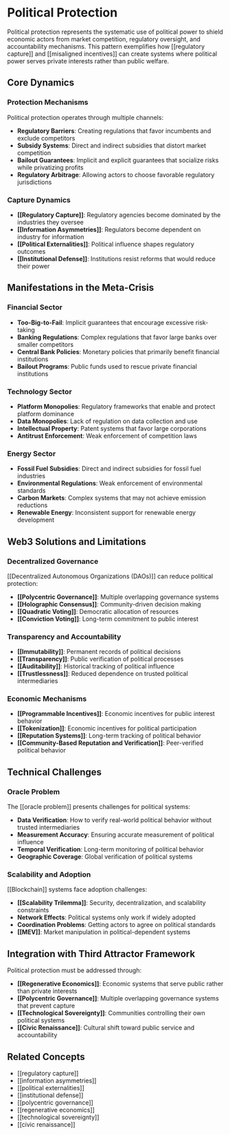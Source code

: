 # Political Protection

Political protection represents the systematic use of political power to shield economic actors from market competition, regulatory oversight, and accountability mechanisms. This pattern exemplifies how [[regulatory capture]] and [[misaligned incentives]] can create systems where political power serves private interests rather than public welfare.

## Core Dynamics

### Protection Mechanisms
Political protection operates through multiple channels:
- **Regulatory Barriers**: Creating regulations that favor incumbents and exclude competitors
- **Subsidy Systems**: Direct and indirect subsidies that distort market competition
- **Bailout Guarantees**: Implicit and explicit guarantees that socialize risks while privatizing profits
- **Regulatory Arbitrage**: Allowing actors to choose favorable regulatory jurisdictions

### Capture Dynamics
- **[[Regulatory Capture]]**: Regulatory agencies become dominated by the industries they oversee
- **[[Information Asymmetries]]**: Regulators become dependent on industry for information
- **[[Political Externalities]]**: Political influence shapes regulatory outcomes
- **[[Institutional Defense]]**: Institutions resist reforms that would reduce their power

## Manifestations in the Meta-Crisis

### Financial Sector
- **Too-Big-to-Fail**: Implicit guarantees that encourage excessive risk-taking
- **Banking Regulations**: Complex regulations that favor large banks over smaller competitors
- **Central Bank Policies**: Monetary policies that primarily benefit financial institutions
- **Bailout Programs**: Public funds used to rescue private financial institutions

### Technology Sector
- **Platform Monopolies**: Regulatory frameworks that enable and protect platform dominance
- **Data Monopolies**: Lack of regulation on data collection and use
- **Intellectual Property**: Patent systems that favor large corporations
- **Antitrust Enforcement**: Weak enforcement of competition laws

### Energy Sector
- **Fossil Fuel Subsidies**: Direct and indirect subsidies for fossil fuel industries
- **Environmental Regulations**: Weak enforcement of environmental standards
- **Carbon Markets**: Complex systems that may not achieve emission reductions
- **Renewable Energy**: Inconsistent support for renewable energy development

## Web3 Solutions and Limitations

### Decentralized Governance
[[Decentralized Autonomous Organizations (DAOs)]] can reduce political protection:
- **[[Polycentric Governance]]**: Multiple overlapping governance systems
- **[[Holographic Consensus]]**: Community-driven decision making
- **[[Quadratic Voting]]**: Democratic allocation of resources
- **[[Conviction Voting]]**: Long-term commitment to public interest

### Transparency and Accountability
- **[[Immutability]]**: Permanent records of political decisions
- **[[Transparency]]**: Public verification of political processes
- **[[Auditability]]**: Historical tracking of political influence
- **[[Trustlessness]]**: Reduced dependence on trusted political intermediaries

### Economic Mechanisms
- **[[Programmable Incentives]]**: Economic incentives for public interest behavior
- **[[Tokenization]]**: Economic incentives for political participation
- **[[Reputation Systems]]**: Long-term tracking of political behavior
- **[[Community-Based Reputation and Verification]]**: Peer-verified political behavior

## Technical Challenges

### Oracle Problem
The [[oracle problem]] presents challenges for political systems:
- **Data Verification**: How to verify real-world political behavior without trusted intermediaries
- **Measurement Accuracy**: Ensuring accurate measurement of political influence
- **Temporal Verification**: Long-term monitoring of political behavior
- **Geographic Coverage**: Global verification of political systems

### Scalability and Adoption
[[Blockchain]] systems face adoption challenges:
- **[[Scalability Trilemma]]**: Security, decentralization, and scalability constraints
- **Network Effects**: Political systems only work if widely adopted
- **Coordination Problems**: Getting actors to agree on political standards
- **[[MEV]]**: Market manipulation in political-dependent systems

## Integration with Third Attractor Framework

Political protection must be addressed through:
- **[[Regenerative Economics]]**: Economic systems that serve public rather than private interests
- **[[Polycentric Governance]]**: Multiple overlapping governance systems that prevent capture
- **[[Technological Sovereignty]]**: Communities controlling their own political systems
- **[[Civic Renaissance]]**: Cultural shift toward public service and accountability

## Related Concepts
- [[regulatory capture]]
- [[information asymmetries]]
- [[political externalities]]
- [[institutional defense]]
- [[polycentric governance]]
- [[regenerative economics]]
- [[technological sovereignty]]
- [[civic renaissance]]